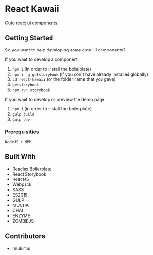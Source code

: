 # React Kawaii

Cute react ui components.

## Getting Started

So you want to help developing some cute UI components?

If you want to develop a component

1. `npm i` (in order to install the boileiplate)
2. `npm i -g getstorybook` (if you don't have already installed globally)
3. `cd react-kawaii` (or the folder name that you gave)
4. `getstorybook`
5. `npm run storybook`

If you want to develop or preview the demo page
1. `npm i` (in order to install the boilerplate)
2. `gulp build`
3. `gulp dev`

### Prerequisities

```
NodeJS + NPM
```

## Built With

* Reaclux Boilerplate
* React Storybook
* ReactJS
* Webpack
* SASS
* ES2015
* GULP
* MOCHA
* CHAI
* ENZYME
* ZOMBIEJS

## Contributors

* miukimiu
